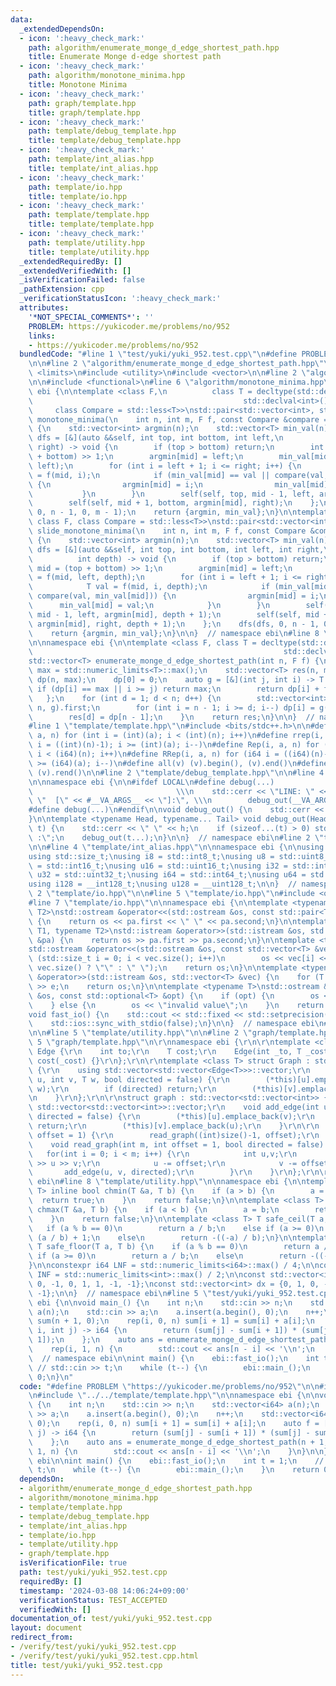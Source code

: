 ```yaml
---
data:
  _extendedDependsOn:
  - icon: ':heavy_check_mark:'
    path: algorithm/enumerate_monge_d_edge_shortest_path.hpp
    title: Enumerate Monge d-edge shortest path
  - icon: ':heavy_check_mark:'
    path: algorithm/monotone_minima.hpp
    title: Monotone Minima
  - icon: ':heavy_check_mark:'
    path: graph/template.hpp
    title: graph/template.hpp
  - icon: ':heavy_check_mark:'
    path: template/debug_template.hpp
    title: template/debug_template.hpp
  - icon: ':heavy_check_mark:'
    path: template/int_alias.hpp
    title: template/int_alias.hpp
  - icon: ':heavy_check_mark:'
    path: template/io.hpp
    title: template/io.hpp
  - icon: ':heavy_check_mark:'
    path: template/template.hpp
    title: template/template.hpp
  - icon: ':heavy_check_mark:'
    path: template/utility.hpp
    title: template/utility.hpp
  _extendedRequiredBy: []
  _extendedVerifiedWith: []
  _isVerificationFailed: false
  _pathExtension: cpp
  _verificationStatusIcon: ':heavy_check_mark:'
  attributes:
    '*NOT_SPECIAL_COMMENTS*': ''
    PROBLEM: https://yukicoder.me/problems/no/952
    links:
    - https://yukicoder.me/problems/no/952
  bundledCode: "#line 1 \"test/yuki/yuki_952.test.cpp\"\n#define PROBLEM \"https://yukicoder.me/problems/no/952\"\
    \n\n#line 2 \"algorithm/enumerate_monge_d_edge_shortest_path.hpp\"\n\n#include\
    \ <limits>\n#include <utility>\n#include <vector>\n\n#line 2 \"algorithm/monotone_minima.hpp\"\
    \n\n#include <functional>\n#line 6 \"algorithm/monotone_minima.hpp\"\n\nnamespace\
    \ ebi {\n\ntemplate <class F,\n          class T = decltype(std::declval<F>()(std::declval<int>(),\n\
    \                                               std::declval<int>())),\n     \
    \     class Compare = std::less<T>>\nstd::pair<std::vector<int>, std::vector<T>>\
    \ monotone_minima(\n    int n, int m, F f, const Compare &compare = Compare())\
    \ {\n    std::vector<int> argmin(n);\n    std::vector<T> min_val(n);\n    auto\
    \ dfs = [&](auto &&self, int top, int bottom, int left,\n                   int\
    \ right) -> void {\n        if (top > bottom) return;\n        int mid = (top\
    \ + bottom) >> 1;\n        argmin[mid] = left;\n        min_val[mid] = f(mid,\
    \ left);\n        for (int i = left + 1; i <= right; i++) {\n            T val\
    \ = f(mid, i);\n            if (min_val[mid] == val || compare(val, min_val[mid]))\
    \ {\n                argmin[mid] = i;\n                min_val[mid] = val;\n \
    \           }\n        }\n        self(self, top, mid - 1, left, argmin[mid]);\n\
    \        self(self, mid + 1, bottom, argmin[mid], right);\n    };\n    dfs(dfs,\
    \ 0, n - 1, 0, m - 1);\n    return {argmin, min_val};\n}\n\ntemplate <class T,\
    \ class F, class Compare = std::less<T>>\nstd::pair<std::vector<int>, std::vector<T>>\
    \ slide_monotone_minima(\n    int n, int m, F f, const Compare &compare = Compare())\
    \ {\n    std::vector<int> argmin(n);\n    std::vector<T> min_val(n);\n    auto\
    \ dfs = [&](auto &&self, int top, int bottom, int left, int right,\n         \
    \          int depth) -> void {\n        if (top > bottom) return;\n        int\
    \ mid = (top + bottom) >> 1;\n        argmin[mid] = left;\n        min_val[mid]\
    \ = f(mid, left, depth);\n        for (int i = left + 1; i <= right; i++) {\n\
    \            T val = f(mid, i, depth);\n            if (min_val[mid] == val ||\
    \ compare(val, min_val[mid])) {\n                argmin[mid] = i;\n          \
    \      min_val[mid] = val;\n            }\n        }\n        self(self, top,\
    \ mid - 1, left, argmin[mid], depth + 1);\n        self(self, mid + 1, bottom,\
    \ argmin[mid], right, depth + 1);\n    };\n    dfs(dfs, 0, n - 1, 0, m - 1, 0);\n\
    \    return {argmin, min_val};\n}\n\n}  // namespace ebi\n#line 8 \"algorithm/enumerate_monge_d_edge_shortest_path.hpp\"\
    \n\nnamespace ebi {\n\ntemplate <class F, class T = decltype(std::declval<F>()(std::declval<int>(),\n\
    \                                                        std::declval<int>()))>\n\
    std::vector<T> enumerate_monge_d_edge_shortest_path(int n, F f) {\n    const T\
    \ max = std::numeric_limits<T>::max();\n    std::vector<T> res(n, max);\n    std::vector<T>\
    \ dp(n, max);\n    dp[0] = 0;\n    auto g = [&](int j, int i) -> T {\n       \
    \ if (dp[i] == max || i >= j) return max;\n        return dp[i] + f(i, j);\n \
    \   };\n    for (int d = 1; d < n; d++) {\n        std::vector<int> argmin = monotone_minima(n,\
    \ n, g).first;\n        for (int i = n - 1; i >= d; i--) dp[i] = g(i, argmin[i]);\n\
    \        res[d] = dp[n - 1];\n    }\n    return res;\n}\n\n}  // namespace ebi\n\
    #line 1 \"template/template.hpp\"\n#include <bits/stdc++.h>\n\n#define rep(i,\
    \ a, n) for (int i = (int)(a); i < (int)(n); i++)\n#define rrep(i, a, n) for (int\
    \ i = ((int)(n)-1); i >= (int)(a); i--)\n#define Rep(i, a, n) for (i64 i = (i64)(a);\
    \ i < (i64)(n); i++)\n#define RRep(i, a, n) for (i64 i = ((i64)(n)-i64(1)); i\
    \ >= (i64)(a); i--)\n#define all(v) (v).begin(), (v).end()\n#define rall(v) (v).rbegin(),\
    \ (v).rend()\n\n#line 2 \"template/debug_template.hpp\"\n\n#line 4 \"template/debug_template.hpp\"\
    \n\nnamespace ebi {\n\n#ifdef LOCAL\n#define debug(...)                      \
    \                                \\\n    std::cerr << \"LINE: \" << __LINE__ <<\
    \ \"  [\" << #__VA_ARGS__ << \"]:\", \\\n        debug_out(__VA_ARGS__)\n#else\n\
    #define debug(...)\n#endif\n\nvoid debug_out() {\n    std::cerr << std::endl;\n\
    }\n\ntemplate <typename Head, typename... Tail> void debug_out(Head h, Tail...\
    \ t) {\n    std::cerr << \" \" << h;\n    if (sizeof...(t) > 0) std::cerr << \"\
    \ :\";\n    debug_out(t...);\n}\n\n}  // namespace ebi\n#line 2 \"template/int_alias.hpp\"\
    \n\n#line 4 \"template/int_alias.hpp\"\n\nnamespace ebi {\n\nusing ld = long double;\n\
    using std::size_t;\nusing i8 = std::int8_t;\nusing u8 = std::uint8_t;\nusing i16\
    \ = std::int16_t;\nusing u16 = std::uint16_t;\nusing i32 = std::int32_t;\nusing\
    \ u32 = std::uint32_t;\nusing i64 = std::int64_t;\nusing u64 = std::uint64_t;\n\
    using i128 = __int128_t;\nusing u128 = __uint128_t;\n\n}  // namespace ebi\n#line\
    \ 2 \"template/io.hpp\"\n\n#line 5 \"template/io.hpp\"\n#include <optional>\n\
    #line 7 \"template/io.hpp\"\n\nnamespace ebi {\n\ntemplate <typename T1, typename\
    \ T2>\nstd::ostream &operator<<(std::ostream &os, const std::pair<T1, T2> &pa)\
    \ {\n    return os << pa.first << \" \" << pa.second;\n}\n\ntemplate <typename\
    \ T1, typename T2>\nstd::istream &operator>>(std::istream &os, std::pair<T1, T2>\
    \ &pa) {\n    return os >> pa.first >> pa.second;\n}\n\ntemplate <typename T>\n\
    std::ostream &operator<<(std::ostream &os, const std::vector<T> &vec) {\n    for\
    \ (std::size_t i = 0; i < vec.size(); i++)\n        os << vec[i] << (i + 1 ==\
    \ vec.size() ? \"\" : \" \");\n    return os;\n}\n\ntemplate <typename T>\nstd::istream\
    \ &operator>>(std::istream &os, std::vector<T> &vec) {\n    for (T &e : vec) std::cin\
    \ >> e;\n    return os;\n}\n\ntemplate <typename T>\nstd::ostream &operator<<(std::ostream\
    \ &os, const std::optional<T> &opt) {\n    if (opt) {\n        os << opt.value();\n\
    \    } else {\n        os << \"invalid value\";\n    }\n    return os;\n}\n\n\
    void fast_io() {\n    std::cout << std::fixed << std::setprecision(15);\n    std::cin.tie(nullptr);\n\
    \    std::ios::sync_with_stdio(false);\n}\n\n}  // namespace ebi\n#line 2 \"template/utility.hpp\"\
    \n\n#line 5 \"template/utility.hpp\"\n\n#line 2 \"graph/template.hpp\"\n\r\n#line\
    \ 5 \"graph/template.hpp\"\n\r\nnamespace ebi {\r\n\r\ntemplate <class T> struct\
    \ Edge {\r\n    int to;\r\n    T cost;\r\n    Edge(int _to, T _cost = 1) : to(_to),\
    \ cost(_cost) {}\r\n};\r\n\r\ntemplate <class T> struct Graph : std::vector<std::vector<Edge<T>>>\
    \ {\r\n    using std::vector<std::vector<Edge<T>>>::vector;\r\n    void add_edge(int\
    \ u, int v, T w, bool directed = false) {\r\n        (*this)[u].emplace_back(v,\
    \ w);\r\n        if (directed) return;\r\n        (*this)[v].emplace_back(u, w);\r\
    \n    }\r\n};\r\n\r\nstruct graph : std::vector<std::vector<int>> {\r\n    using\
    \ std::vector<std::vector<int>>::vector;\r\n    void add_edge(int u, int v, bool\
    \ directed = false) {\r\n        (*this)[u].emplace_back(v);\r\n        if (directed)\
    \ return;\r\n        (*this)[v].emplace_back(u);\r\n    }\r\n\r\n    void read_tree(int\
    \ offset = 1) {\r\n        read_graph((int)size()-1, offset);\r\n    }\r\n\r\n\
    \    void read_graph(int m, int offset = 1, bool directed = false) {\r\n     \
    \   for(int i = 0; i < m; i++) {\r\n            int u,v;\r\n            std::cin\
    \ >> u >> v;\r\n            u -= offset;\r\n            v -= offset;\r\n     \
    \       add_edge(u, v, directed);\r\n        }\r\n    }\r\n};\r\n\r\n}  // namespace\
    \ ebi\n#line 8 \"template/utility.hpp\"\n\nnamespace ebi {\n\ntemplate <class\
    \ T> inline bool chmin(T &a, T b) {\n    if (a > b) {\n        a = b;\n      \
    \  return true;\n    }\n    return false;\n}\n\ntemplate <class T> inline bool\
    \ chmax(T &a, T b) {\n    if (a < b) {\n        a = b;\n        return true;\n\
    \    }\n    return false;\n}\n\ntemplate <class T> T safe_ceil(T a, T b) {\n \
    \   if (a % b == 0)\n        return a / b;\n    else if (a >= 0)\n        return\
    \ (a / b) + 1;\n    else\n        return -((-a) / b);\n}\n\ntemplate <class T>\
    \ T safe_floor(T a, T b) {\n    if (a % b == 0)\n        return a / b;\n    else\
    \ if (a >= 0)\n        return a / b;\n    else\n        return -((-a) / b) - 1;\n\
    }\n\nconstexpr i64 LNF = std::numeric_limits<i64>::max() / 4;\n\nconstexpr int\
    \ INF = std::numeric_limits<int>::max() / 2;\n\nconst std::vector<int> dy = {1,\
    \ 0, -1, 0, 1, 1, -1, -1};\nconst std::vector<int> dx = {0, 1, 0, -1, 1, -1, 1,\
    \ -1};\n\n}  // namespace ebi\n#line 5 \"test/yuki/yuki_952.test.cpp\"\n\nnamespace\
    \ ebi {\n\nvoid main_() {\n    int n;\n    std::cin >> n;\n    std::vector<i64>\
    \ a(n);\n    std::cin >> a;\n    a.insert(a.begin(), 0);\n    n++;\n    std::vector<i64>\
    \ sum(n + 1, 0);\n    rep(i, 0, n) sum[i + 1] = sum[i] + a[i];\n    auto f = [&](int\
    \ i, int j) -> i64 {\n        return (sum[j] - sum[i + 1]) * (sum[j] - sum[i +\
    \ 1]);\n    };\n    auto ans = enumerate_monge_d_edge_shortest_path(n + 1, f);\n\
    \    rep(i, 1, n) {\n        std::cout << ans[n - i] << '\\n';\n    }\n}\n\n}\
    \  // namespace ebi\n\nint main() {\n    ebi::fast_io();\n    int t = 1;\n   \
    \ // std::cin >> t;\n    while (t--) {\n        ebi::main_();\n    }\n    return\
    \ 0;\n}\n"
  code: "#define PROBLEM \"https://yukicoder.me/problems/no/952\"\n\n#include \"../../algorithm/enumerate_monge_d_edge_shortest_path.hpp\"\
    \n#include \"../../template/template.hpp\"\n\nnamespace ebi {\n\nvoid main_()\
    \ {\n    int n;\n    std::cin >> n;\n    std::vector<i64> a(n);\n    std::cin\
    \ >> a;\n    a.insert(a.begin(), 0);\n    n++;\n    std::vector<i64> sum(n + 1,\
    \ 0);\n    rep(i, 0, n) sum[i + 1] = sum[i] + a[i];\n    auto f = [&](int i, int\
    \ j) -> i64 {\n        return (sum[j] - sum[i + 1]) * (sum[j] - sum[i + 1]);\n\
    \    };\n    auto ans = enumerate_monge_d_edge_shortest_path(n + 1, f);\n    rep(i,\
    \ 1, n) {\n        std::cout << ans[n - i] << '\\n';\n    }\n}\n\n}  // namespace\
    \ ebi\n\nint main() {\n    ebi::fast_io();\n    int t = 1;\n    // std::cin >>\
    \ t;\n    while (t--) {\n        ebi::main_();\n    }\n    return 0;\n}"
  dependsOn:
  - algorithm/enumerate_monge_d_edge_shortest_path.hpp
  - algorithm/monotone_minima.hpp
  - template/template.hpp
  - template/debug_template.hpp
  - template/int_alias.hpp
  - template/io.hpp
  - template/utility.hpp
  - graph/template.hpp
  isVerificationFile: true
  path: test/yuki/yuki_952.test.cpp
  requiredBy: []
  timestamp: '2024-03-08 14:06:24+09:00'
  verificationStatus: TEST_ACCEPTED
  verifiedWith: []
documentation_of: test/yuki/yuki_952.test.cpp
layout: document
redirect_from:
- /verify/test/yuki/yuki_952.test.cpp
- /verify/test/yuki/yuki_952.test.cpp.html
title: test/yuki/yuki_952.test.cpp
---
```


